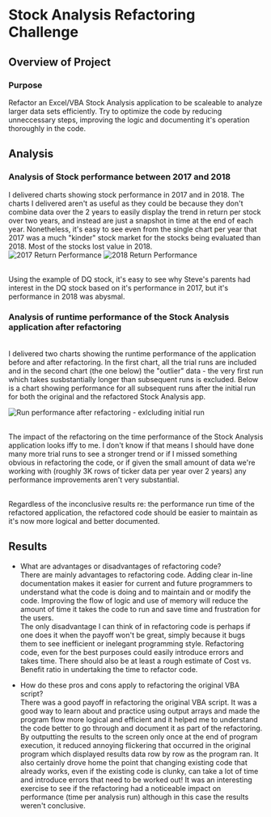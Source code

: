 # Stock Analysis Refactoring Challenge

## Overview of Project

### Purpose
Refactor an Excel/VBA Stock Analysis application to be scaleable to analyze larger data sets efficiently. Try to optimize
the code by reducing unneccessary steps, improving the logic and documenting it's operation thoroughly in the code.

## Analysis 

### Analysis of Stock performance between 2017 and 2018
I delivered charts showing stock performance in 2017 and in 2018.   The charts I delivered aren't as useful as they could be because they don't combine data over
the 2 years to easily display the trend in return per stock over two years, and instead are just a snapshot in time at the end of each year.   Nonetheless, it's easy to see even from the single chart per year that 2017 was a much "kinder" stock market for the stocks being evaluated than 2018. Most of the stocks
lost value in 2018.  
![2017 Return Performance](https://user-images.githubusercontent.com/107505166/176564320-28f86230-722d-416c-bc9b-24689c1b9f31.png)
![2018 Return Performance](https://user-images.githubusercontent.com/107505166/176564366-63db6a4a-ad04-4bd5-aa76-3f70d272e6b1.png)

<br> Using the example of DQ stock, it's easy to see why Steve's parents had interest in the DQ
stock based on it's performance in 2017, but it's performance in 2018 was abysmal.  

### Analysis of runtime performance of the Stock Analysis application after refactoring
<br> I delivered two charts showing the runtime performance of the application before and after refactoring.  In the first chart, all the trial runs are included and in the second chart (the one below) the "outlier" data - the very first run which takes susbstantially longer than subsequent runs is excluded.  Below is a chart showing performance for all subsequent runs after the initial run for both the original and the refactored Stock Analysis app.

![Run performance after refactoring - exlcluding initial run](https://user-images.githubusercontent.com/107505166/176564708-8d3502a1-cfc8-406b-b8e8-f4446069f1c9.png)

<br>The impact of the refactoring on the time performance of the Stock Analysis application looks iffy to me.  I don't know if that means I should have done many more trial runs to see a stronger trend or if I missed something obvious in
refactoring the code, or if given the small amount of data we're working with (roughly 3K rows of ticker data per year over 2 years) any performance improvements aren't very substantial.

<br>Regardless of the inconclusive results re: the performance run time of the refactored application, the refactored code should be easier to maintain as it's now
more logical and better documented.


## Results 

- What are advantages or disadvantages of refactoring code?
<br>There are mainly advantages to refactoring code.  Adding clear in-line documentation makes it easier for current and future programmers to understand what the code is doing and
to maintain and or modify the code.   Improving the flow of logic and use of memory will reduce the amount of time it takes the code to run and save time and
frustration for the users.<br>The only disadvantage I can think of in refactoring code is perhaps if one does it when the payoff won't be great, simply because it bugs them to see inefficient or inelegant programming style.  Refactoring code, even for the best purposes could easily introduce errors and takes time.  There should also be at least a rough estimate of Cost vs. Benefit ratio in undertaking the time to refactor code.

- How do these pros and cons apply to refactoring the original VBA script?
<br>There was a good payoff in refactoring the original VBA script.  It was a good way to learn about and practice using output arrays and made the program flow more logical and efficient and it helped me to understand the code better to go through and document it as part of the refactoring. By outputting the results to the screen only once at the end of program execution, it reduced annoying flickering that occurred in the original program which displayed results data row by row as the program ran.   It also certainly drove home the point that changing existing code
that already works, even if the existing code is clunky, can take a lot of time and introduce errors that need to be worked out!  It was an interesting exercise to see if the refactoring
had a noticeable impact on performance (time per analysis run) although in this case the results weren't conclusive.

